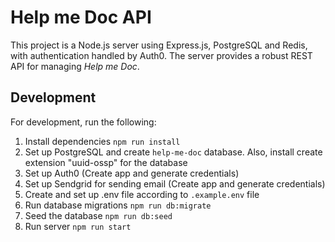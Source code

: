 # Help me Doc API

This project is a Node.js server using Express.js, PostgreSQL and Redis, with authentication handled by Auth0. The server provides a robust REST API for managing *Help me Doc*.

## Development

For development, run the following:
1. Install dependencies `npm run install`
2. Set up PostgreSQL and create `help-me-doc` database. Also, install create extension "uuid-ossp" for the database  
3. Set up Auth0 (Create app and generate credentials)
4. Set up Sendgrid for sending email (Create app and generate credentials)
5. Create and set up .env file according to `.example.env` file
6. Run database migrations `npm run db:migrate`
7. Seed the database `npm run db:seed`
8. Run server `npm run start`